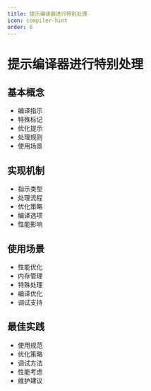 ```yaml
---
title: 提示编译器进行特别处理
icon: compiler-hint
order: 6
---
```


# 提示编译器进行特别处理

## 基本概念
- 编译指示
- 特殊标记
- 优化提示
- 处理规则
- 使用场景

## 实现机制
- 指示类型
- 处理流程
- 优化策略
- 编译选项
- 性能影响

## 使用场景
- 性能优化
- 内存管理
- 特殊处理
- 编译优化
- 调试支持

## 最佳实践
- 使用规范
- 优化策略
- 调试方法
- 性能考虑
- 维护建议
